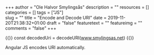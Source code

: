 +++
author = "Ole Halvor Smylingsås"
description = ""
resources = []
categories = []
tags = ["JS"]     
slug = ""
title = "Encode and Decode URI"
date = 2019-11-20T21:38:32+01:00
draft = "false"
featuretext = ""
featureimg = ""
comments = "false"
+++

{{<highlight js>}}
const decodedUri = decodeURI(www.smylingsas.net)
{{</highlight>}}

Angular JS encodes URI automatically. 